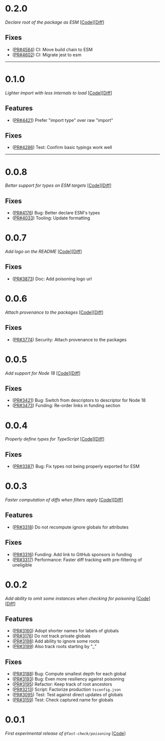 # 0.2.0

_Declare root of the package as ESM_
[[Code](https://github.com/dubzzz/fast-check/tree/poisoning%2Fv0.2.0)][[Diff](https://github.com/dubzzz/fast-check/compare/poisoning%2Fv0.1.0...poisoning%2Fv0.2.0)]

## Fixes

- ([PR#4584](https://github.com/dubzzz/fast-check/pull/4584)) CI: Move build chain to ESM
- ([PR#4602](https://github.com/dubzzz/fast-check/pull/4602)) CI: Migrate jest to esm

---

# 0.1.0

_Lighter import with less internals to load_
[[Code](https://github.com/dubzzz/fast-check/tree/poisoning%2Fv0.1.0)][[Diff](https://github.com/dubzzz/fast-check/compare/poisoning%2Fv0.0.8...poisoning%2Fv0.1.0)]

## Features

- ([PR#4421](https://github.com/dubzzz/fast-check/pull/4421)) Prefer "import type" over raw "import"

## Fixes

- ([PR#4286](https://github.com/dubzzz/fast-check/pull/4286)) Test: Confirm basic typings work well

---

# 0.0.8

_Better support for types on ESM targets_
[[Code](https://github.com/dubzzz/fast-check/tree/poisoning%2Fv0.0.8)][[Diff](https://github.com/dubzzz/fast-check/compare/poisoning%2Fv0.0.7...poisoning%2Fv0.0.8)]

## Fixes

- ([PR#4176](https://github.com/dubzzz/fast-check/pull/4176)) Bug: Better declare ESM's types
- ([PR#4033](https://github.com/dubzzz/fast-check/pull/4033)) Tooling: Update formatting

# 0.0.7

_Add logo on the README_
[[Code](https://github.com/dubzzz/fast-check/tree/poisoning%2Fv0.0.7)][[Diff](https://github.com/dubzzz/fast-check/compare/poisoning%2Fv0.0.6...poisoning%2Fv0.0.7)]

## Fixes

- ([PR#3873](https://github.com/dubzzz/fast-check/pull/3873)) Doc: Add poisoning logo url

# 0.0.6

_Attach provenance to the packages_
[[Code](https://github.com/dubzzz/fast-check/tree/poisoning%2Fv0.0.6)][[Diff](https://github.com/dubzzz/fast-check/compare/poisoning%2Fv0.0.5...poisoning%2Fv0.0.6)]

## Fixes

- ([PR#3774](https://github.com/dubzzz/fast-check/pull/3774)) Security: Attach provenance to the packages

# 0.0.5

_Add support for Node 18_
[[Code](https://github.com/dubzzz/fast-check/tree/poisoning%2Fv0.0.5)][[Diff](https://github.com/dubzzz/fast-check/compare/poisoning%2Fv0.0.4...poisoning%2Fv0.0.5)]

## Fixes

- ([PR#3421](https://github.com/dubzzz/fast-check/pull/3421)) Bug: Switch from descriptors to descriptor for Node 18
- ([PR#3473](https://github.com/dubzzz/fast-check/pull/3473)) Funding: Re-order links in funding section

# 0.0.4

_Properly define types for TypeScript_
[[Code](https://github.com/dubzzz/fast-check/tree/poisoning%2Fv0.0.4)][[Diff](https://github.com/dubzzz/fast-check/compare/poisoning%2Fv0.0.3...poisoning%2Fv0.0.4)]

## Fixes

- ([PR#3387](https://github.com/dubzzz/fast-check/pull/3387)) Bug: Fix types not being properly exported for ESM

# 0.0.3

_Faster computation of diffs when filters apply_
[[Code](https://github.com/dubzzz/fast-check/tree/poisoning%2Fv0.0.3)][[Diff](https://github.com/dubzzz/fast-check/compare/poisoning%2Fv0.0.2...poisoning%2Fv0.0.3)]

## Features

- ([PR#3318](https://github.com/dubzzz/fast-check/pull/3318)) Do not recompute ignore globals for attributes

## Fixes

- ([PR#3316](https://github.com/dubzzz/fast-check/pull/3316)) Funding: Add link to GitHub sponsors in funding
- ([PR#3317](https://github.com/dubzzz/fast-check/pull/3317)) Performance: Faster diff tracking with pre-filtering of uneligible

# 0.0.2

_Add ability to omit some instances when checking for poisoning_
[[Code](https://github.com/dubzzz/fast-check/tree/poisoning%2Fv0.0.2)][[Diff](https://github.com/dubzzz/fast-check/compare/poisoning%2Fv0.0.1...poisoning%2Fv0.0.2)]

## Features

- ([PR#3160](https://github.com/dubzzz/fast-check/pull/3160)) Adopt shorter names for labels of globals
- ([PR#3176](https://github.com/dubzzz/fast-check/pull/3176)) Do not track private globals
- ([PR#3198](https://github.com/dubzzz/fast-check/pull/3198)) Add ability to ignore some roots
- ([PR#3199](https://github.com/dubzzz/fast-check/pull/3199)) Also track roots starting by "\_"

## Fixes

- ([PR#3188](https://github.com/dubzzz/fast-check/pull/3188)) Bug: Compute smallest depth for each global
- ([PR#3193](https://github.com/dubzzz/fast-check/pull/3193)) Bug: Even more resiliency against poisoning
- ([PR#3195](https://github.com/dubzzz/fast-check/pull/3195)) Refactor: Keep track of root ancestors
- ([PR#3213](https://github.com/dubzzz/fast-check/pull/3213)) Script: Factorize production `tsconfig.json`
- ([PR#3095](https://github.com/dubzzz/fast-check/pull/3095)) Test: Test against direct updates of globals
- ([PR#3159](https://github.com/dubzzz/fast-check/pull/3159)) Test: Check captured name for globals

# 0.0.1

_First experimental release of `@fast-check/poisoning`_
[[Code](https://github.com/dubzzz/fast-check/tree/poisoning%2Fv0.0.1)]
